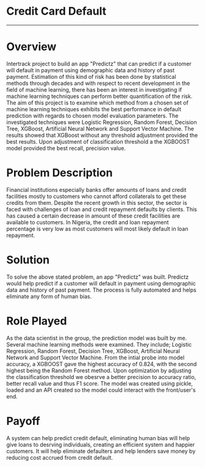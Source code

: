 # Credit Card Default
<hr>

# Overview
Intertrack project to build an app "Predictz" that can predict if a customer will default in payment using demographic data and history of past payment. Estimation of this kind of risk has been done by statistical methods through decades and with respect to recent development in the field of machine learning, there has been an interest in investigating if machine learning techniques can perform better quantification of the risk. The aim of this project is to examine which method from a chosen set of machine learning techniques exhibits the best performance in default prediction with regards to chosen model evaluation parameters. The investigated techniques were Logistic Regression, Random Forest, Decision Tree, XGBoost, Artificial Neural Network and Support Vector Machine. The results showed that XGBoost without any threshold adjustment provided the best results. Upon adjustment of classification threshold a the XGBOOST model provided the best recall, precision value.

# Problem Description
Financial institutions especially banks offer amounts of loans and credit facilities mostly to customers who cannot afford collaterals to get these credits from them. Despite the recent growth in this sector, the sector is faced with challenges of loan and credit repayment defaults by clients. This has caused a certain decrease in amount of these credit facilities are available to customers. In Nigeria, the credit and loan repayment percentage is very low as most customers will most likely default in loan repayment. 

# Solution
To solve the above stated problem, an app "Predictz" was built. Predictz would help predict if a customer will default in payment using demographic data and history of past payment. The process is fully automated and helps eliminate any form of human bias.

# Role Played
As the data scientist in the group, the prediction model was built by me. Several machine learning methods were examined. They include; Logistic Regression, Random Forest, Decision Tree, XGBoost, Artificial Neural Network and Support Vector Machine. From the intial probe into model accuracy, a XGBOOST gave the highest accuracy of 0.824, with the second highest being the Random Forest method. Upon optimization  by adjusting the classification threshold we obesrve a better precision to accuracy ratio, better recall value and thus F1 score. The model was created using pickle, loaded and an API created so the model could interact with the front/user's end.

# Payoff
A system can help predict credit default, eliminating human bias will help give loans to desrving individuals, creating an efficient system and happier customers. It will help eliminate defaulters and help lenders save money by reducing cost accrued from credit default.


